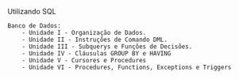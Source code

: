 Utilizando SQL 


    Banco de Dados:
        - Unidade I - Organização de Dados.
        - Unidade II - Instruções de Comando DML. 
        - Unidade III - Subquerys e Funções de Decisões.
        - Unidade IV - Cláusulas GROUP BY e HAVING
        - Unidade V - Cursores e Procedures
        - Unidade VI - Procedures, Functions, Exceptions e Triggers
        
#